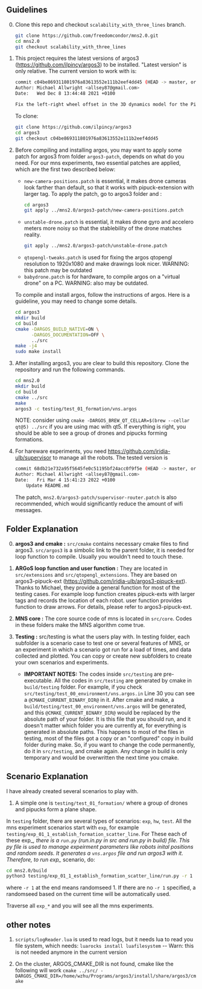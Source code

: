## Guidelines
0. Clone this repo and checkout `scalability_with_three_lines` branch.
	```bash
	git clone https://github.com/freedomcondor/mns2.0.git
	cd mns2.0
	git checkout scalability_with_three_lines
	```
1. This project requires the latest versions of argos3 (https://github.com/ilpincy/argos3) to be installed.
	"Latest version" is only relative. The current version to work with is:
	```bash
	commit c04be869311801976a83613552e111b2eef4dd45 (HEAD -> master, origin/master, origin/HEAD)
	Author: Michael Allwright <allsey87@gmail.com>
	Date:   Wed Dec 8 13:44:48 2021 +0100

	Fix the left-right wheel offset in the 3D dynamics model for the Pi-Puck (#196)
	```
	To clone:
	```bash
	git clone https://github.com/ilpincy/argos3
	cd argos3
	git checkout c04be869311801976a83613552e111b2eef4dd45
	```

2. Before compiling and installing argos, you may want to apply some patch for argos3 from folder `argos3-patch`, depends on what do you need. For our mns experiments, two essential patches are applied, which are the first two described below:
	* `new-camera-positions.patch` is essential, it makes drone cameras look farther than default, so that it works with pipuck-extension with larger tag. To apply the patch, go to argos3 folder and :
		```bash
		cd argos3
		git apply ../mns2.0/argos3-patch/new-camera-positions.patch
		```
	* `unstable-drone.patch` is essential, it makes drone gyro and accelero meters more noisy so that the stablebility of the drone matches reality. 
		```bash
		git apply ../mns2.0/argos3-patch/unstable-drone.patch
		```
	* `qtopengl-tweaks.patch` is used for fixing the argos qtopengl resolution to 1920x1080 and make drawings look nicer. WARNING: this patch may be outdated
	* `babydrone.patch` is for hardware, to compile argos on a "virtual drone" on a PC. WARNING: also may be outdated.

	To compile and install argos, follow the instructions of argos. Here is a guideline, you may need to change some details.
	```bash
	cd argos3
	mkdir build
	cd build
	cmake -DARGOS_BUILD_NATIVE=ON \
	      -DARGOS_DOCUMENTATION=OFF \
	      ../src
	make -j4
	sudo make install
	```

2. After installing argos3, you are clear to build this repository. Clone the repository and run the following commands.
	```bash
	cd mns2.0
	mkdir build
	cd build
	cmake ../src 
	make
	argos3 -c testing/test_01_formation/vns.argos
	```
	NOTE: consider using `cmake -DARGOS_BREW_QT_CELLAR=$(brew --cellar qt@5) ../src` if you are using mac with qt5.
	If everything is right, you should be able to see a group of drones and pipucks forming formations.

3. For hareware experiments, you need https://github.com/iridia-ulb/supervisor to manage all the robots. The tested version is
	```bash
	commit 68db21e732a95f5645fe0c51195bf24acc0f9f5e (HEAD -> master, origin/master, origin/HEAD)
	Author: Michael Allwright <allsey87@gmail.com>
	Date:   Fri Mar 4 15:41:23 2022 +0100
	    Update README.md
	```
	The patch, `mns2.0/argos3-patch/supervisor-router.patch` is also recommended, which would significantly reduce the amount of wifi messages.

## Folder Explanation
0. **argos3 and cmake :** `src/cmake` contains necessary cmake files to find argos3. `src/argos3` is a simbolic link to the parent folder, it is needed for loop function to compile. Usually you wouldn't need to touch these.

1. **ARGoS loop function and user function :** They are located in `src/extensions` and `src/qtopengl_extensions`. They are based on argos3-pipuck-ext (https://github.com/iridia-ulb/argos3-pipuck-ext). Thanks to Michael, they provide a general function for most of the testing cases. For example loop function creates pipuck-exts with larger tags and records the location of each robot. user function provides function to draw arrows. For details, please refer to argos3-pipuck-ext.

2. **MNS core :**  The core source code of mns is located in `src/core`. Codes in these folders make the MNS algorithm come true.

3. **Testing :** src/testing is what the users play with. In testing folder, each subfolder is a scenario case to test one or several features of MNS, or an experiment in which a scenario got run for a load of times, and data collected and plotted. You can copy or create new subfolders to create your own scenarios and experiments.
	
	* **IMPORTANT NOTES:** The codes inside `src/testing` are pre-executable. All the codes in `src/testing` are generated by cmake in `build/testing` folder.
	For example, if you check `src/testing/test_00_environment/vns.argos.in` Line 30
	you can see a `@CMAKE_CURRENT_BINARY_DIR@` in it. After cmake and make, a `build/testing/test_00_environment/vns.argos` will be generated, and this `@CMAKE_CURRENT_BINARY_DIR@` would be replaced by the absolute path of your folder. It is this file that you should run, and it doesn't matter which folder you are currently at, for everything is generated in absolute paths.
	This happens to most of the files in testing, most of the files got a copy or an "configured" copy in build folder during make. So, if you want to change the code permanently, do it in `src/testing`, and cmake again. Any change in build is only temporary and would be overwritten the next time you cmake.
	
## Scenario Explanation

I have already created several scenarios to play with. 
1. A simple one is `testing/test_01_formation/` where a group of drones and pipucks form a plane shape.

In `testing` folder, there are several types of scenarios: `exp`, `hw`, `test`. All the mns experiment scenarios start with `exp`, for example `testing/exp_01_1_establish_formation_scatter_line`. For These each of these exp_*, there is a `run.py` (run.in.py in src and run.py in build) file. This py file is used to manage expeirment parameters like robots inital positions and random seeds. It generates a `vns.argos` file and run argos3 with it. Therefore, to run exp_* scenario, do:

```bash
cd mns2.0/build
python3 testing/exp_01_1_establish_formation_scatter_line/run.py -r 1
```
where `-r 1` at the end means randomseed 1. If there are no `-r 1` specified, a randomseed based on the current time will be automatically used.

Traverse all `exp_*` and you will see all the mns experiments. 

## other notes

1. `scripts/logReader.lua` is used to read logs, but it needs lua to read you file system, which needs: `luarocks install luafilesystem` -- Warn: this is not needed anymore in the current version

2. On the cluster, ARGOS_CMAKE_DIR is not found, cmake like the following will work
`cmake ../src/ -DARGOS_CMAKE_DIR=/home/wzhu/Programs/argos3/install/share/argos3/cmake`